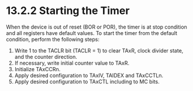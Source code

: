 # 13.2.2 Starting the Timer

When the device is out of reset (BOR or POR), the timer is at stop condition and all registers have default values. To start the timer from the default condition, perform the following steps:

1. Write 1 to the TACLR bit (TACLR = 1) to clear TAxR, clock divider state, and the counter direction.
2. If necessary, write initial counter value to TAxR.
3. Initialize TAxCCRn.
4. Apply desired configuration to TAxIV, TAIDEX and TAxCCTLn.
5. Apply desired configuration to TAxCTL including to MC bits.
